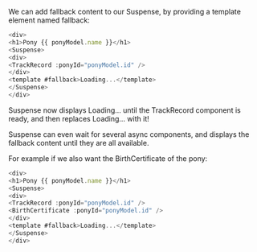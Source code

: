 We can add fallback content to our Suspense, by providing a template element named fallback:

```js
<div>
<h1>Pony {{ ponyModel.name }}</h1>
<Suspense>
<div>
<TrackRecord :ponyId="ponyModel.id" />
</div>
<template #fallback>Loading...</template>
</Suspense>
</div>
```

Suspense now displays Loading… until the TrackRecord component is ready, and then replaces Loading… with it!

Suspense can even wait for several async components, and displays the fallback content until they are all available.

For example if we also want the BirthCertificate of the pony:

```js
<div>
<h1>Pony {{ ponyModel.name }}</h1>
<Suspense>
<div>
<TrackRecord :ponyId="ponyModel.id" />
<BirthCertificate :ponyId="ponyModel.id" />
</div>
<template #fallback>Loading...</template>
</Suspense>
</div>
```

